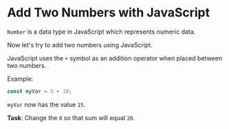 # Add Two Numbers with JavaScript

`Number` is a data type in JavaScript which represents numeric data.

Now let's try to add two numbers using JavaScript.

JavaScript uses the `+` symbol as an addition operator when placed between two numbers.

Example:

```javascript
const myVar = 5 + 10;
```

`myVar` now has the value `15`.

**Task**: Change the `0` so that sum will equal `20`.
